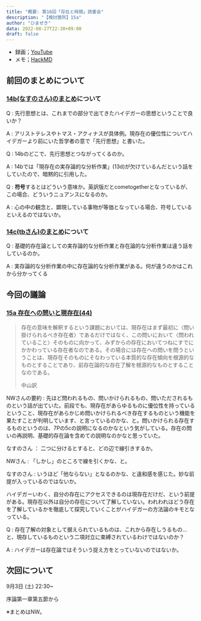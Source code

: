 ```yaml
---
title: "概要: 第16回「存在と時間」読書会"
description: "【検討箇所】15a"
author: "ひまぜき"
data: 2022-08-27T22:30+09:00
draft: false
---
```


- 録画；[YouTube](https://www.youtube.com/watch?v=H0vVnnvaiDw)
- メモ；[HackMD](https://hackmd.io/QxnRlm5fQUqSX6jxfu6FOw?view#%E7%AC%AC16%E5%9B%9E%E3%80%8E%E5%AD%98%E5%9C%A8%E3%81%A8%E6%99%82%E9%96%93%E3%80%8F%E8%AA%AD%E6%9B%B8%E4%BC%9A)

前回のまとめについて
----

### [14b(なすのさん)のまとめ](https://discord.com/channels/951710331992940564/960524095718563850/1012765197754191913)について

Q
:   先行思想とは、これまでの部分で出てきたハイデガーの思想ということで良いか？

A
:   アリストテレスやトマス・アクィナスが具体例。現存在の優位性についてハイデガーより前にいた哲学者の意で「先行思想」と書いた。

Q
:  14bのどこで、先行思想とつながってくるのか。

A
:   14bでは「現存在の実存論的な分析作業」(13d)が欠けているんだという話をしていたので、暗黙的に引用した。

Q
:   **符号**するとはどういう意味か。英訳版だとcometogetherとなっているが、この場合、どういうニュアンスになるのか。

A
:   心の中の観念と、顕現している事物が等価となっている場合、符号しているといえるのではないか。

### [14c(tbさん)のまとめ](https://discord.com/channels/951710331992940564/960524095718563850/1012256003506573333)について

Q
:   基礎的存在論としての実存論的な分析作業と存在論的な分析作業は違う話をしているのか。

A
:   実存論的な分析作業の中に存在論的な分析作業がある。何が違うのかはこれから分かってくる

今回の議論
----

### [15a 存在への問いと現存在(44)](https://youtu.be/H0vVnnvaiDw?t=2861)

> 存在の意味を解釈するという課題においては、現存在はまず最初に〈問い掛けられるべき存在者〉であるだけではなく、この問いにおいて〈問われていること〉そのものに向かって、みずからの存在においてつねにすでにかかわっている存在者なのである。その場合には存在への問いを問うということは、現存在そのものにそなわっている本質的な存在傾向を根源的なものとすることであり、前存在論的な存在了解を根源的なものとすることなのである。
> <footer>中山訳</footer>

NWさんの要約
:   先ほど問われるもの、問いかけられるもの、問いただされるものという話が出ていた。前段でも、現存在があらゆるものに優位性を持っているということ、現存在があらかじめ問いかけられるべき存在するものという機能を果たすことが判明しています、と言っているのかな、と。問いかけられる存在するものというのは、7Pの5cの説明になるのかなという気がしている。存在の問いの再説明、基礎的存在論を含めての説明なのかなと思っていた。

なすのさん
：  二つに分けるとすると、どの辺で線引きするか。

NWさん
:   「しかし」のところで線を引くかな、と。

なすのさん
:   いうほど「他ならない」となるのかな、と違和感を感じた。妙な前提が入っているのではないか。

ハイデガーいわく、自分の存在にアクセスできるのは現存在だけだ、という前提がある。現存在以外は自分の存在について了解していない。われわれはどう存在を了解しているかを徹底して探究していくことがハイデガーの方法論のキモとなっている。

Q
:   存在了解の対象として据えられているものは、これから存在しうるもの…と、現存しているものという二項対立に束縛されているわけではないのか？

A
:   ハイデガーは存在論ではそういう捉え方をとっていないのではないか。


次回について
----

 9月3日 (土) 22:30~

序論第一章第五節から

※まとめはNW。